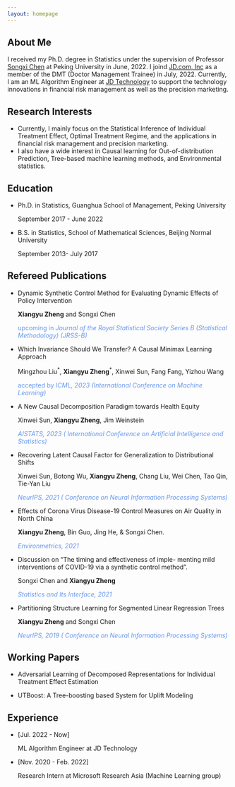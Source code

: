 ```yaml
---
layout: homepage
---
```


## About Me
 
I received my Ph.D. degree in Statistics under the supervision of Professor [Songxi Chen](https://songxichen.com) at Peking University in June, 2022.
I joind [JD.com, Inc](https://corporate.jd.com) as a member of the DMT (Doctor Management Trainee) in July, 2022.
Currently,
I am an ML Algorithm Engineer at [JD Technology](https://www.jdt.com.cn/about) to support the technology innovations in financial risk management as well as the precision marketing.


## Research Interests

- Currently, I mainly focus on the Statistical Inference of Individual Treatment Effect, Optimal Treatment Regime, and the applications in financial risk management and precision marketing.
- I also have a wide interest in Causal learning for Out-of-distribution Prediction, Tree-based machine learning methods, and Environmental statistics.


## Education

- Ph.D. in Statistics, Guanghua School of Management, Peking University 
   
   September 2017 - June 2022
- B.S. in Statistics, School of Mathematical Sciences, Beijing Normal University

    September 2013- July 2017


## Refereed Publications

- Dynamic Synthetic Control Method for Evaluating Dynamic Effects of Policy Intervention

  **Xiangyu Zheng** and Songxi Chen

  <font color=#6495ED>upcoming in *Journal of the Royal Statistical Society Series B (Statistical Methodology) (JRSS-B)*</font>

- Which Invariance Should We Transfer? A Causal Minimax Learning Approach 

  Mingzhou Liu$^*$, **Xiangyu Zheng**$^*$, Xinwei Sun, Fang Fang, Yizhou Wang 
    
    <font color=#6495ED>accepted by *ICML, 2023 (International Conference on Machine Learning)*</font>

- A New Causal Decomposition Paradigm towards Health Equity

   Xinwei Sun, **Xiangyu Zheng**, Jim Weinstein

     <font color=#6495ED>*AISTATS, 2023 ( International Conference on Artificial Intelligence and Statistics)*</font>



- Recovering Latent Causal Factor for Generalization to Distributional Shifts
  
  Xinwei Sun, Botong Wu, **Xiangyu Zheng**, Chang Liu, Wei Chen, Tao Qin, Tie-Yan Liu

   <font color=#6495ED>  *NeurIPS, 2021 ( Conference on Neural Information Processing Systems)*</font>



- Effects of Corona Virus Disease-19 Control Measures on Air Quality in North China
  
    **Xiangyu Zheng**, Bin Guo, Jing He, & Songxi Chen. 

    <font color=#6495ED> *Environmetrics, 2021*</font>

- Discussion on “The timing and effectiveness of imple- menting mild interventions of COVID-19 via a synthetic control method”. 
  
  Songxi Chen and **Xiangyu Zheng**

   <font color=#6495ED> *Statistics and Its Interface, 2021*</font>



- Partitioning Structure Learning for Segmented Linear Regression Trees 

    **Xiangyu Zheng** and Songxi Chen

  <font color=#6495ED> *NeurIPS, 2019 ( Conference on Neural Information Processing Systems)*</font>

## Working Papers
- Adversarial Learning of Decomposed Representations for Individual Treatment Effect Estimation

- UTBoost: A Tree-boosting based System for Uplift Modeling
## Experience
- [Jul. 2022 - Now]
  
    ML Algorithm Engineer at JD Technology

- [Nov. 2020 - Feb. 2022] 
  
  Research Intern at Microsoft Research Asia (Machine Learning group)
<!-- ## News

- **[Feb. 2020]** Our paper about incremental learning is accepted to CVPR 2020.
- **[Feb. 2020]** We will host the ACM Multimedia Asia 2020 conference in Singapore!
- **[Sept. 2019]** Our paper about few-shot learning is accepted to NeurIPS 2019.
- **[Mar. 2019]** Our paper about few-shot learning is accepted to CVPR 2019. -->
<!-- 
{% include_relative _includes/publications.md %}

{% include_relative _includes/services.md %} -->
